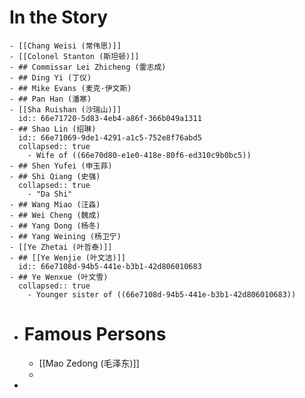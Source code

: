 # In the Story
	- [[Chang Weisi (常伟思)]]
	- [[Colonel Stanton (斯坦顿)]]
	- ## Commissar Lei Zhicheng (雷志成)
	- ## Ding Yi (丁仪)
	- ## Mike Evans (麦克·伊文斯)
	- ## Pan Han (潘寒)
	- [[Sha Ruishan (沙瑞山)]]
	  id:: 66e71720-5d83-4eb4-a86f-366b049a1311
	- ## Shao Lin (绍琳)
	  id:: 66e71069-9de1-4291-a1c5-752e8f76abd5
	  collapsed:: true
		- Wife of ((66e70d80-e1e0-418e-80f6-ed310c9b0bc5))
	- ## Shen Yufei (申玉菲)
	- ## Shi Qiang (史强)
	  collapsed:: true
		- "Da Shi"
	- ## Wang Miao (汪淼)
	- ## Wei Cheng (魏成)
	- ## Yang Dong (杨冬)
	- ## Yang Weining (杨卫宁)
	- [[Ye Zhetai (叶哲泰)]]
	- ## [[Ye Wenjie (叶文洁)]]
	  id:: 66e7108d-94b5-441e-b3b1-42d806010683
	- ## Ye Wenxue (叶文雪)
	  collapsed:: true
		- Younger sister of ((66e7108d-94b5-441e-b3b1-42d806010683))
- # Famous Persons
	- [[Mao Zedong (毛泽东)]]
	-
-